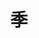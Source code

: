 ---
layout: categories
title: 季
icon: i-ri-price-tag-3-line
nav: true
toc: true
ategories: 杂文小记
comment: true
---